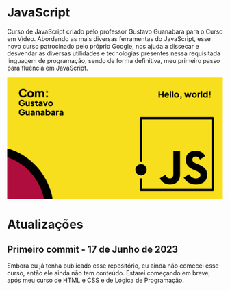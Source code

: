 # JavaScript
 Curso de JavaScript criado pelo professor Gustavo Guanabara para o Curso em Vídeo. Abordando as mais diversas ferramentas do JavaScript, esse novo curso patrocinado pelo próprio Google, nos ajuda a dissecar e desvendar as diversas utilidades e tecnologias presentes nessa requisitada linguagem de programação, sendo de forma definitiva, meu primeiro passo para fluência em JavaScript.

 <img src="Imagens/JS%20design.png" alt="Curso de JavaScript com Gustavo Guanabara">

 # Atualizações

 <h2>
    Primeiro commit - 17 de Junho de 2023
 </h2>

 Embora eu já tenha publicado esse repositório, eu ainda não comecei esse curso, então ele ainda não tem conteúdo. Estarei começando em breve, após meu curso de HTML e CSS e de Lógica de Programação.